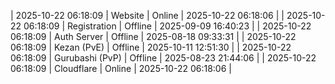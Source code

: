 | 2025-10-22 06:18:09 | Website | Online | 2025-10-22 06:18:06 |
| 2025-10-22 06:18:09 | Registration | Offline | 2025-09-09 16:40:23 |
| 2025-10-22 06:18:09 | Auth Server | Offline | 2025-08-18 09:33:31 |
| 2025-10-22 06:18:09 | Kezan (PvE) | Offline | 2025-10-11 12:51:30 |
| 2025-10-22 06:18:09 | Gurubashi (PvP) | Offline | 2025-08-23 21:44:06 |
| 2025-10-22 06:18:09 | Cloudflare | Online | 2025-10-22 06:18:06 |
